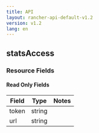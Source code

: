```yaml
---
title: API
layout: rancher-api-default-v1.2
version: v1.2
lang: en
---
```


## statsAccess



### Resource Fields


#### Read Only Fields

Field | Type   | Notes
---|---|---
token | string  | 
url | string  | 


<br>

